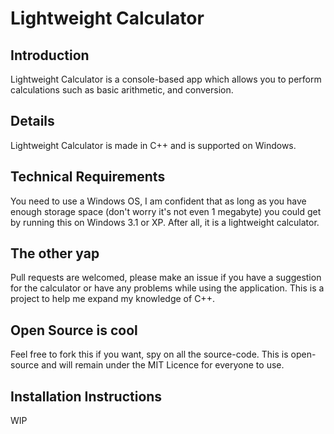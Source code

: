 # Lightweight Calculator
## Introduction
Lightweight Calculator is a console-based app which allows you to perform calculations such as basic arithmetic, and conversion.
## Details
Lightweight Calculator is made in C++ and is supported on Windows.
## Technical Requirements
You need to use a Windows OS, I am confident that as long as you have enough storage space (don't worry it's not even 1 megabyte) you could get by running this on Windows 3.1 or XP.
After all, it is a lightweight calculator.
## The other yap
Pull requests are welcomed, please make an issue if you have a suggestion for the calculator or have any problems while using the application.
This is a project to help me expand my knowledge of C++.
## Open Source is cool
Feel free to fork this if you want, spy on all the source-code. This is open-source and will remain under the MIT Licence for everyone to use.
## Installation Instructions
WIP
